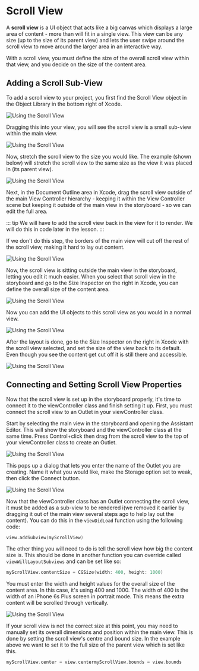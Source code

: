 # Scroll View

A **scroll view** is a UI object that acts like a big canvas which displays a large area of content - more than will fit in a single view.  This view can be any size (up to the size of its parent view) and lets the user swipe around the scroll view to move around the larger area in an interactive way.  

With a scroll view, you must define the size of the overall scroll view within that view, and you decide on the size of the content area.

## Adding a Scroll Sub-View

To add a scroll view to your project, you first find the Scroll View object in the Object Library in the bottom right of Xcode.

![Using the Scroll View](/F2020/assets/img/ScrollViews_01.png)

Dragging this into your view, you will see the scroll view is a small sub-view within the main view.

![Using the Scroll View](/F2020/assets/img/ScrollViews_02.png)

Now, stretch the scroll view to the size you would like.  The example (shown below) will stretch the scroll view to the same size as the view it was placed in (its parent view).

![Using the Scroll View](/F2020/assets/img/ScrollViews_03.png)

Next, in the Document Outline area in Xcode, drag the scroll view outside of the main View Controller hierarchy - keeping it within the View Controller scene but keeping it outside of the main view in the storyboard - so we can edit the full area.

::: tip
We will have to add the scroll view back in the view for it to render.  We will do this in code later in the lesson.
:::

If we don't do this step, the borders of the main view will cut off the rest of the scroll view, making it hard to lay out content.

![Using the Scroll View](/F2020/assets/img/ScrollViews_04.png)

Now, the scroll view is sitting outside the main view in the storyboard, letting you edit it much easier.  When you select that scroll view in the storyboard and go to the Size Inspector on the right in Xcode, you can define the overall size of the content area.

![Using the Scroll View](/F2020/assets/img/ScrollViews_05.png)

Now you can add the UI objects to this scroll view as you would in a normal view.

![Using the Scroll View](/F2020/assets/img/ScrollViews_06.png)

After the layout is done, go to the Size Inspector on the right in Xcode with the scroll view selected, and set the size of the view back to its default.  Even though you see the content get cut off it is still there and accessible.

![Using the Scroll View](/F2020/assets/img/ScrollViews_07.png)

## Connecting and Setting Scroll View Properties

Now that the scroll view is set up in the storyboard properly, it's time to connect it to the viewController class and finish setting it up.  First, you must connect the scroll view to an Outlet in your viewController class.

Start by selecting the main view in the storyboard and opening the Assistant Editor.  This will show the storyboard and the viewController class at the same time.  Press Control+click then drag from the scroll view to the top of your viewController class to create an Outlet.

![Using the Scroll View](/F2020/assets/img/ScrollViews_08.png)

This pops up a dialog that lets you enter the name of the Outlet you are creating.  Name it what you would like, make the Storage option set to weak, then click the Connect button.

![Using the Scroll View](/F2020/assets/img/ScrollViews_09.png)

Now that the viewController class has an Outlet connecting the scroll view, it must be added as a sub-view to be rendered i(we removed it earlier by dragging it out of the main view several steps ago to help lay out the content).  You can do this in the `viewDidLoad` function using the following code:

``` swift
view.addSubview(myScrollView)
```

The other thing you will need to do is tell the scroll view how big the content size is.  This should be done in another function you can override called `viewWillLayoutSubviews` and can be set like so:

``` swift
myScrollView.contentSize = CGSize(width: 400, height: 1000)
```

You must enter the width and height values for the overall size of the content area.  In this case, it's using 400 and 1000.  The width of 400 is the width of an iPhone 6s Plus screen in portrait mode.  This means the extra content will be scrolled through vertically.

![Using the Scroll View](/F2020/assets/img/ScrollViews_10.png)

If your scroll view is not the correct size at this point, you may need to manually set its overall dimensions and position within the main view.  This is done by setting the scroll view's centre and bound size.  In the example above we want to set it to the full size of the parent view which is set like this.

``` swift
myScrollView.center = view.centermyScrollView.bounds = view.bounds
```
